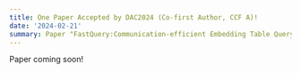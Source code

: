 ```yaml
---
title: One Paper Accepted by DAC2024 (Co-first Author, CCF A)!
date: '2024-02-21'
summary: Paper "FastQuery:Communication-efficient Embedding Table Query for Private LLM Inference" is accepted by DAC2024 (acceptance rate:26%)!
---
```


Paper coming soon!
